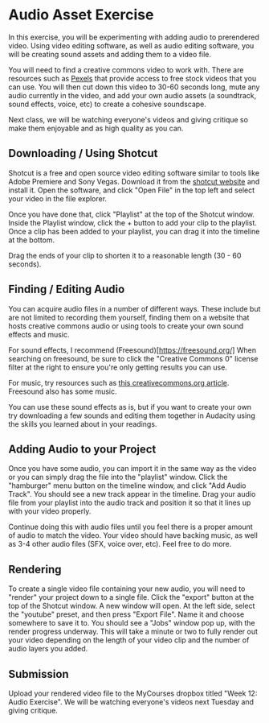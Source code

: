 # Audio Asset Exercise

In this exercise, you will be experimenting with adding audio to prerendered video. Using video editing software, as well as audio editing software, you will be creating sound assets and adding them to a video file.

You will need to find a creative commons video to work with. There are resources such as [Pexels](https://videos.pexels.com/) that provide access to free stock videos that you can use. You will then cut down this video to 30-60 seconds long, mute any audio currently in the video, and add your own audio assets (a soundtrack, sound effects, voice, etc) to create a cohesive soundscape. 

Next class, we will be watching everyone's videos and giving critique so make them enjoyable and as high quality as you can.

## Downloading / Using Shotcut

Shotcut is a free and open source video editing software similar to tools like Adobe Premiere and Sony Vegas. Download it from the [shotcut website](https://shotcut.org/) and install it. Open the software, and click "Open File" in the top left and select your video in the file explorer.

Once you have done that, click "Playlist" at the top of the Shotcut window. Inside the Playlist window, click the + button to add your clip to the playlist. Once a clip has been added to your playlist, you can drag it into the timeline at the bottom.

Drag the ends of your clip to shorten it to a reasonable length (30 - 60 seconds).


## Finding / Editing Audio

You can acquire audio files in a number of different ways. These include but are not limited to recording them yourself, finding them on a website that hosts creative commons audio or using tools to create your own sound effects and music.

For sound effects, I recommend (Freesound)[https://freesound.org/] When searching on freesound, be sure to click the "Creative Commons 0" license filter at the right to ensure you're only getting results you can use.

For music, try resources such as [this creativecommons.org article](https://creativecommons.org/about/program-areas/arts-culture/arts-culture-resources/legalmusicforvideos/). Freesound also has some music.

You can use these sound effects as is, but if you want to create your own try downloading a few sounds and editing them together in Audacity using the skills you learned about in your readings.


## Adding Audio to your Project

Once you have some audio, you can import it in the same way as the video or you can simply drag the file into the "playlist" window. Click the "hamburger" menu button on the timeline window, and click "Add Audio Track". You should see a new track appear in the timeline. Drag your audio file from your playlist into the audio track and position it so that it lines up with your video properly.

Continue doing this with audio files until you feel there is a proper amount of audio to match the video. Your video should have backing music, as well as 3-4 other audio files (SFX, voice over, etc). Feel free to do more.


## Rendering

To create a single video file containing your new audio, you will need to "render" your project down to a single file. Click the "export" button at the top of the Shotcut window. A new window will open. At the left side, select the "youtube" preset, and then press "Export File". Name it and choose somewhere to save it to. You should see a "Jobs" window pop up, with the render progress underway. This will take a minute or two to fully render out your video depending on the length of your video clip and the number of audio layers you added.


## Submission

Upload your rendered video file to the MyCourses dropbox titled "Week 12: Audio Exercise". We will be watching everyone's videos next Tuesday and giving critique.
